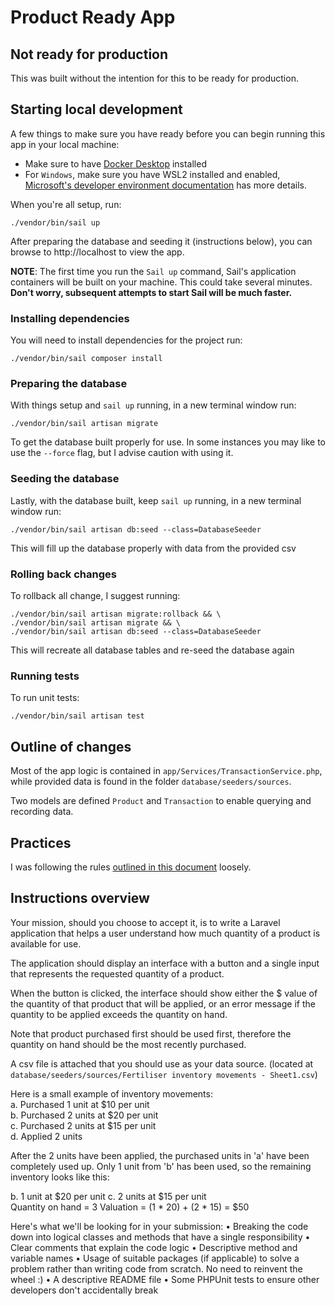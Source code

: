 # Product Ready App

## Not ready for production

This was built without the intention for this to be ready for production.

## Starting local development

A few things to make sure you have ready before you can begin running this app in your local machine:
- Make sure to have [Docker Desktop](https://www.docker.com/) installed
- For `Windows`, make sure you have WSL2 installed and enabled, [Microsoft's developer environment documentation](https://docs.microsoft.com/en-us/windows/wsl/install-win10) has more details.

When you're all setup, run:
```
./vendor/bin/sail up
```
After preparing the database and seeding it (instructions below), you can browse to http://localhost to view the app.

**NOTE**: The first time you run the `Sail up` command, Sail's application containers will be built on your machine. This could take several minutes. **Don't worry, subsequent attempts to start Sail will be much faster.**

### Installing dependencies

You will need to install dependencies for the project run:
```
./vendor/bin/sail composer install
```

### Preparing the database

With things setup and `sail up` running, in a new terminal window run:
```
./vendor/bin/sail artisan migrate
```
To get the database built properly for use. In some instances you may like to use the `--force` flag, but I advise caution with using it.

### Seeding the database

Lastly, with the database built, keep `sail up` running, in a new terminal window run:
```
./vendor/bin/sail artisan db:seed --class=DatabaseSeeder
```
This will fill up the database properly with data from the provided csv

### Rolling back changes

To rollback all change, I suggest running:
```
./vendor/bin/sail artisan migrate:rollback && \
./vendor/bin/sail artisan migrate && \
./vendor/bin/sail artisan db:seed --class=DatabaseSeeder
```

This will recreate all database tables and re-seed the database again

### Running tests

To run unit tests:
```
./vendor/bin/sail artisan test
```

## Outline of changes

Most of the app logic is contained in `app/Services/TransactionService.php`, while provided data is found in the folder `database/seeders/sources`.

Two models are defined `Product` and `Transaction` to enable querying and recording data.

## Practices

I was following the rules [outlined in this document](https://github.com/alexeymezenin/laravel-best-practices) loosely.

## Instructions overview

Your mission, should you choose to accept it, is to write a Laravel application that helps a user understand how much quantity of a product is available for use.

The application should display an interface with a button and a single input that represents the requested quantity of a product.

When the button is clicked, the interface should show either the $ value of the quantity of that product that will be applied, or an error message if the quantity to be applied exceeds the quantity on hand.

Note that product purchased first should be used first, therefore the quantity on hand should be the most recently purchased.

A csv file is attached that you should use as your data source. (located at `database/seeders/sources/Fertiliser inventory movements - Sheet1.csv`)

Here is a small example of inventory movements:  
a. Purchased 1 unit at $10 per unit  
b. Purchased 2 units at $20 per unit  
c. Purchased 2 units at $15 per unit  
d. Applied 2 units  

After the 2 units have been applied, the purchased units in 'a' have been completely used up. Only 1 unit from 'b' has been used, so the remaining inventory looks like this:

b. 1 unit at $20 per unit c. 2 units at $15 per unit  
Quantity on hand = 3 Valuation = (1 * 20) + (2 * 15) = $50

Here's what we'll be looking for in your submission:
	• Breaking the code down into logical classes and methods that have a single responsibility
	• Clear comments that explain the code logic
	• Descriptive method and variable names
	• Usage of suitable packages (if applicable) to solve a problem rather than writing code from scratch. No need to reinvent the wheel :)
	• A descriptive README file
	• Some PHPUnit tests to ensure other developers don't accidentally break 

